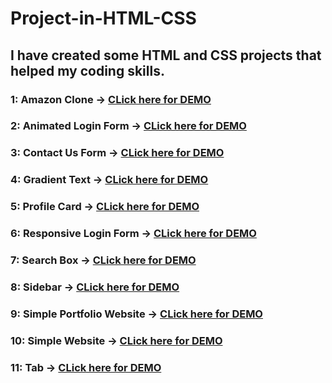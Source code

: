 # Project-in-HTML-CSS
## I have created some HTML and CSS projects that helped my coding skills.

### 1: Amazon Clone ->  [CLick here for DEMO](https://upendrabhatt2607.github.io/Project-in-HTML-CSS/Amazon/)
### 2: Animated Login Form ->  [CLick here for DEMO](https://upendrabhatt2607.github.io/Project-in-HTML-CSS/Animated_Login_Form/)
### 3: Contact Us Form ->  [CLick here for DEMO](https://upendrabhatt2607.github.io/Project-in-HTML-CSS/Contact_Us_Form/)
### 4: Gradient Text ->  [CLick here for DEMO](https://upendrabhatt2607.github.io/Project-in-HTML-CSS/Gradient_Text/)
### 5: Profile Card ->  [CLick here for DEMO](https://upendrabhatt2607.github.io/Project-in-HTML-CSS/profile_card/)
### 6: Responsive Login Form ->  [CLick here for DEMO](https://upendrabhatt2607.github.io/Project-in-HTML-CSS/Responsive_Login_Form/)
### 7: Search Box ->  [CLick here for DEMO](https://upendrabhatt2607.github.io/Project-in-HTML-CSS/Search_Box/)
### 8: Sidebar ->  [CLick here for DEMO](https://upendrabhatt2607.github.io/Project-in-HTML-CSS/Sidebar/)
### 9: Simple Portfolio Website ->  [CLick here for DEMO](https://upendrabhatt2607.github.io/Project-in-HTML-CSS/Simple_Portfolio_Website/)
### 10: Simple Website ->  [CLick here for DEMO](https://upendrabhatt2607.github.io/Project-in-HTML-CSS/Simple_Website/)
### 11: Tab ->  [CLick here for DEMO](https://upendrabhatt2607.github.io/Project-in-HTML-CSS/Tab/)



